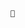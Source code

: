                                                              👀

<!---
Elyyr/Elyyr is a ✨ special ✨ repository because its `README.md` (this file) appears on your GitHub profile.
You can click the Preview link to take a look at your changes.
--->
